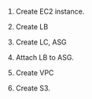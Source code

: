 1. Create EC2 instance.

2. Create LB

3. Create LC, ASG

4. Attach LB to ASG.

5. Create VPC

6. Create S3.

